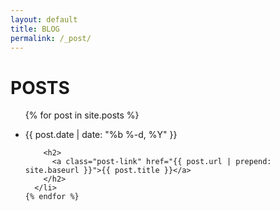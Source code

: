 ```yaml
---
layout: default
title: BLOG
permalink: /_post/
---
```



<div class="home">

  <h1 class="page-heading"><span>POSTS</span></h1>

  <ul class="post-list">
    {% for post in site.posts %}
      <li>
        <p class="post-meta">{{ post.date | date: "%b %-d, %Y" }}</p>

        <h2>
          <a class="post-link" href="{{ post.url | prepend: site.baseurl }}">{{ post.title }}</a>
        </h2>
      </li>
    {% endfor %}
  </ul>

</div>

